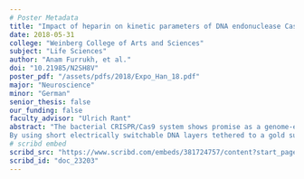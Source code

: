```yaml
---
# Poster Metadata
title: "Impact of heparin on kinetic parameters of DNA endonuclease Cas9"
date: 2018-05-31
college: "Weinberg College of Arts and Sciences"
subject: "Life Sciences"
author: "Anam Furrukh, et al."
doi: "10.21985/N2SH8V"
poster_pdf: "/assets/pdfs/2018/Expo_Han_18.pdf"
major: "Neuroscience"
minor: "German"
senior_thesis: false
our_funding: false
faculty_advisor: "Ulrich Rant"
abstract: "The bacterial CRISPR/Cas9 system shows promise as a genome-editing tool to treat human disease. It is integral to understand the binding and unbinding kinetics of Cas9 to its target DNA to study specificity of the Cas9 protein. Standard practices involve the use of negatively charged polymer Heparin to reduce unspecific binding of Cas9 to non-target DNA. This study proposes a novel method for study of Cas9, while also demonstrating the negative impact Heparin has on the Cas9-DNA interaction.
By using short electrically switchable DNA layers tethered to a gold surface, the change in DNA movement through solution after binding of Cas9 is studied. We found that (1) Heparin changes the on and off rates that characterize Cas9 (2) It is vital to see some minimal level of unspecific binding of Cas9, to understand the risk of Cas9 cutting functional DNA in vivo, yet Heparin removes the ability to do this. We demonstrate the benefit of studying Cas9 without Heparin by using the switchSENSE method, which does not require Heparin to obtain accurate on and off rates that describe the Cas9-DNA interaction."
# scribd embed
scribd_src: "https://www.scribd.com/embeds/381724757/content?start_page=1&view_mode=scroll&access_key=key-JYFP5nVDbLbFeOCBWyxO&show_recommendations=true"
scribd_id: "doc_23203"
---
```

